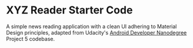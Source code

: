 # XYZ Reader Starter Code

A simple news reading application with a clean UI adhering to Material Design principles, adapted from Udacity's [Android Developer Nanodegree](https://www.udacity.com/course/android-developer-nanodegree-by-google--nd801) Project 5 codebase.
